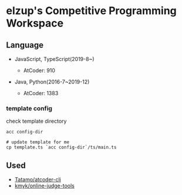 # elzup's Competitive Programming Workspace

## Language

- JavaScript, TypeScript(2019-8\~)

  - AtCoder: 910

- Java, Python(2016-7\~2019-12)

  - AtCoder: 1383

### template config

check template directory

```
acc config-dir
```

```
# update template for me
cp template.ts `acc config-dir`/ts/main.ts
```

## Used

- [Tatamo/atcoder\-cli](https://github.com/Tatamo/atcoder-cli)
- [kmyk/online\-judge\-tools](https://github.com/kmyk/online-judge-tools)
